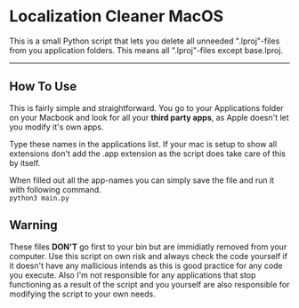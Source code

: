 # Localization Cleaner MacOS

This is a small Python script that lets you delete all unneeded ".lproj"-files from you application folders. This means all ".lproj"-files except base.lproj.

---

## How To Use

This is fairly simple and straightforward. You go to your Applications folder on your Macbook and look for all your **third party apps**, as Apple doesn't let you modify it's own apps.

Type these names in the applications list. If your mac is setup to show all extensions don't add the .app extension as the script does take care of this by itself.

When filled out all the app-names you can simply save the file and run it with following command. </br>
`python3 main.py`

## Warning

These files **DON'T** go first to your bin but are immidiatly removed from your computer. Use this script on own risk and always check the code yourself if it doesn't have any mallicious intends as this is good practice for any code you execute. Also I'm not responsible for any applications that stop functioning as a result of the script and you yourself are also responsible for modifying the script to your own needs.

